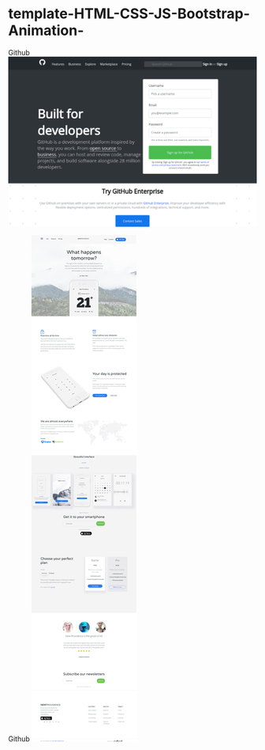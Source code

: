 # template-HTML-CSS-JS-Bootstrap-Animation-

Github
![GitHub](GitHub/screenshots/GitHub.png)

Github
![NEW-PROVIDENCE](NEW-PROVIDENCE/screenshots/New%20Providence.png)
